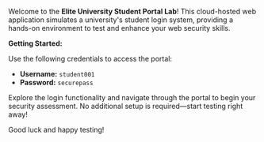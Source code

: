 Welcome to the **Elite University Student Portal Lab**! This cloud-hosted web application simulates a university's student login system, providing a hands-on environment to test and enhance your web security skills.

**Getting Started:**

Use the following credentials to access the portal:

- **Username:** `student001`
- **Password:** `securepass`

Explore the login functionality and navigate through the portal to begin your security assessment. No additional setup is required—start testing right away!

Good luck and happy testing!